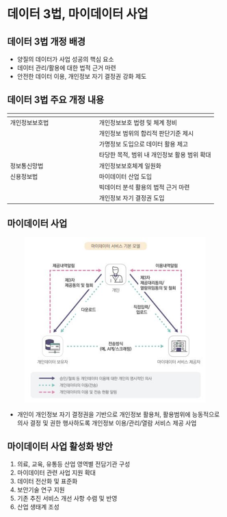 # 데이터 3법, 마이데이터 사업

## 데이터 3법 개정 배경

* 양질의 데이터가 사업 성공의 핵심 요소
* 데이터 관리/활용에 대한 법적 근거 마련
* 안전한 데이터 이용, 개인정보 자기 결정권 강화 제도

## 데이터 3법 주요 개정 내용

<table><thead><tr><th width="194"></th><th></th></tr></thead><tbody><tr><td>개인정보보호법</td><td>개인정보보호 법령 및 체계 정비</td></tr><tr><td></td><td>개인정보 범위의 합리적 판단기준 제시</td></tr><tr><td></td><td>가명정보 도입으로 데이터 활용 제고</td></tr><tr><td></td><td>타당한 목적, 범위 내 개인정보 활용 범위 확대</td></tr><tr><td>정보통신망법</td><td>개인정보보호체계 일원화</td></tr><tr><td>신용정보법</td><td>마이데이터 산업 도입</td></tr><tr><td></td><td>빅데이터 분석 활용의 법적 근거 마련</td></tr><tr><td></td><td>개인정보 자기 결정권 도입</td></tr></tbody></table>

## 마이데이터 사업

<figure><img src="../../../.gitbook/assets/image (2) (1).png" alt=""><figcaption></figcaption></figure>

* 개인이 개인정보 자기 결정권을 기반으로 개인정보 활용처, 활용범위에 능동적으로 의사 결정 및 권한 행사하도록 개인정보 이용/관리/열람 서비스 제공 사업

## 마이데이터 사업 활성화 방안

1. 의료, 교육, 유통등 산업 영역별 전담기관 구성
2. 마이데이터 관련 사업 지원 확대
3. 데이터 전산화 및 표준화
4. 보안기술 연구 지원
5. 기존 추진 서비스 개선 사항 수렴 및 반영
6. 산업 생태계 조성
